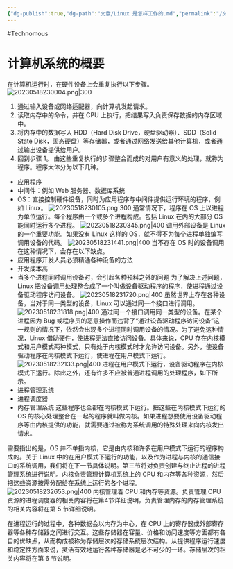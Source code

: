 ```yaml
---
{"dg-publish":true,"dg-path":"文章/Linux 是怎样工作的.md","permalink":"/文章/Linux 是怎样工作的/","dgEnableSearch":"true","created":"2023-05-18T22:48:55.000+08:00","updated":"2023-11-21T09:24:29.305+08:00"}
---
```


#Technomous 

# 计算机系统的概要
在计算机运行时，在硬件设备上会重复执行以下步骤。
![20230518230004.png|300](/img/user/0.Asset/resource/20230518230004.png)
1. 通过输入设备或网络适配器，向计算机发起请求。
2. 读取内存中的命令，并在 CPU 上执行，把结果写入负责保存数据的内存区域中。
3. 将内存中的数据写入 HDD（Hard Disk Drive，硬盘驱动器）、SDD（Solid State Disk，固态硬盘）等存储器，或者通过网络发送给其他计算机，或者通过输出设备提供给用户。
4. 回到步骤 1。
由这些重复执行的步骤整合而成的对用户有意义的处理，就称为程序。程序大体分为以下几种。
- 应用程序
- 中间件：例如 Web 服务器、数据库系统
- OS：直接控制硬件设备，同时为应用程序与中间件提供运行环境的程序，例如 Linux。
![20230518230105.png|300](/img/user/0.Asset/resource/20230518230105.png)
通常情况下，程序在 OS 上以进程为单位运行。每个程序由一个或多个进程构成。包括 Linux 在内的大部分 OS 能同时运行多个进程。
![20230518230345.png|400](/img/user/0.Asset/resource/20230518230345.png)
调用外部设备是 Linux 的一个重要功能。如果没有 Linux 这样的 OS，就不得不为每个进程单独编写调用设备的代码。
![20230518231441.png|400](/img/user/0.Asset/resource/20230518231441.png)
当不存在 OS 时的设备调用在这种情况下，会存在以下缺点。
- 应用程序开发人员必须精通各种设备的方法
- 开发成本高
- 当多个进程同时调用设备时，会引起各种预料之外的问题
为了解决上述问题，Linux 把设备调用处理整合成了一个叫做设备驱动程序的程序，使进程通过设备驱动程序访问设备。
![20230518231720.png|400](/img/user/0.Asset/resource/20230518231720.png)
虽然世界上存在各种设备，当对于同一类型的设备，Linux 可以通过同一个接口进行调用。
![20230518231818.png|400](/img/user/0.Asset/resource/20230518231818.png)
通过同一个接口调用同一类型的设备。在某个进程因为 Bug 或程序员的恶意操作而违背了“通过设备驱动程序访问设备”这一规则的情况下，依然会出现多个进程同时调用设备的情况。为了避免这种情况，Linux 借助硬件，使进程无法直接访问设备。具体来说，CPU 存在内核模式和用户模式两种模式，只有处于内核模式时才允许访问设备。另外，使设备驱动程序在内核模式下运行，使进程在用户模式下运行。
![20230518232133.png|400](/img/user/0.Asset/resource/20230518232133.png)
进程在用户模式下运行，设备驱动程序在内核模式下运行。除此之外，还有许多不应被普通进程调用的处理程序，如下所示。
- 进程管理系统
- 进程调度器
- 内存管理系统
这些程序也全都在内核模式下运行。把这些在内核模式下运行的 OS 的核心处理整合在一起的程序就叫做内核。如果进程想要使用设备驱动程序等由内核提供的功能，就需要通过被称为系统调用的特殊处理来向内核发出请求。

需要指出的是，OS 并不单指内核，它是由内核和许多在用户模式下运行的程序构成的。关于 Linux 中的在用户模式下运行的功能，以及作为进程与内核的通信接口的系统调用，我们将在下一节具体说明。第三节将对负责创建与终止进程的进程管理系统进行说明。内核负责管理计算机系统上的 CPU 和内存等各种资源，然后把这些资源按需分配给在系统上运行的各个进程。
![20230518232653.png|400](/img/user/0.Asset/resource/20230518232653.png)
内核管理着 CPU 和内存等资源。负责管理 CPU 资源的进程调度器的相关内容将在第4节详细说明，负责管理内存的内存管理系统的相关内容将在第 5 节详细说明。

在进程运行的过程中，各种数据会以内存为中心，在 CPU 上的寄存器或外部寄存器等各种存储器之间进行交互。这些存储器在容量、价格和访问速度等方面都有各自的优缺点，从而构成被称为存储层次的存储系统层次结构。从提供程序运行速度和稳定性方面来说，灵活有效地运行各种存储器是必不可少的一环。存储层次的相关内容将在第 6 节说明。
